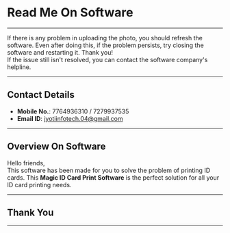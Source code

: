 # Read Me On Software

---

If there is any problem in uploading the photo, you should refresh the software. Even after doing this, if the problem persists, try closing the software and restarting it. Thank you!  
If the issue still isn't resolved, you can contact the software company's helpline.

---

## Contact Details

- **Mobile No.**: 7764936310 / 7279937535  
- **Email ID**: jyotiinfotech.04@gmail.com  

---

## Overview On Software

Hello friends,  
This software has been made for you to solve the problem of printing ID cards. This **Magic ID Card Print Software** is the perfect solution for all your ID card printing needs.

---

## Thank You

---
